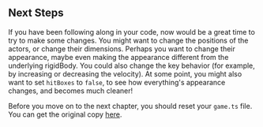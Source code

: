 ## Next Steps

If you have been following along in your code, now would be a great time to try
to make some changes.  You might want to change the positions of the actors, or
change their dimensions.  Perhaps you want to change their appearance, maybe
even making the appearance different from the underlying rigidBody.  You could
also change the key behavior (for example, by increasing or decreasing the
velocity).  At some point, you might also want to set `hitBoxes` to `false`, to
see how everything's appearance changes, and becomes much cleaner!

Before you move on to the next chapter, you should reset your `game.ts` file.
You can get the original copy [here](game.ts).
